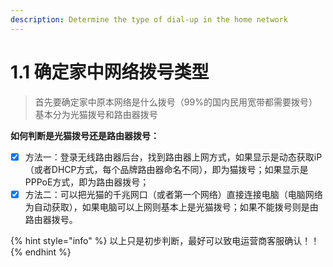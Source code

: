 ```yaml
---
description: Determine the type of dial-up in the home network
---
```


# 1.1 确定家中网络拨号类型

> 首先要确定家中原本网络是什么拨号（99%的国内民用宽带都需要拨号）基本分为光猫拨号和路由器拨号

**如何判断是光猫拨号还是路由器拨号：**

* [x] 方法一：登录无线路由器后台，找到路由器上网方式，如果显示是动态获取iP（或者DHCP方式，每个品牌路由器命名不同），即为猫拨号；如果显示是PPPoE方式，即为路由器拨号；
* [x] 方法二：可以把光猫的千兆网口（或者第一个网络）直接连接电脑（电脑网络为自动获取），如果电脑可以上网则基本上是光猫拨号；如果不能拨号则是由路由器拨号。

{% hint style="info" %}
以上只是初步判断，最好可以致电运营商客服确认！！
{% endhint %}
